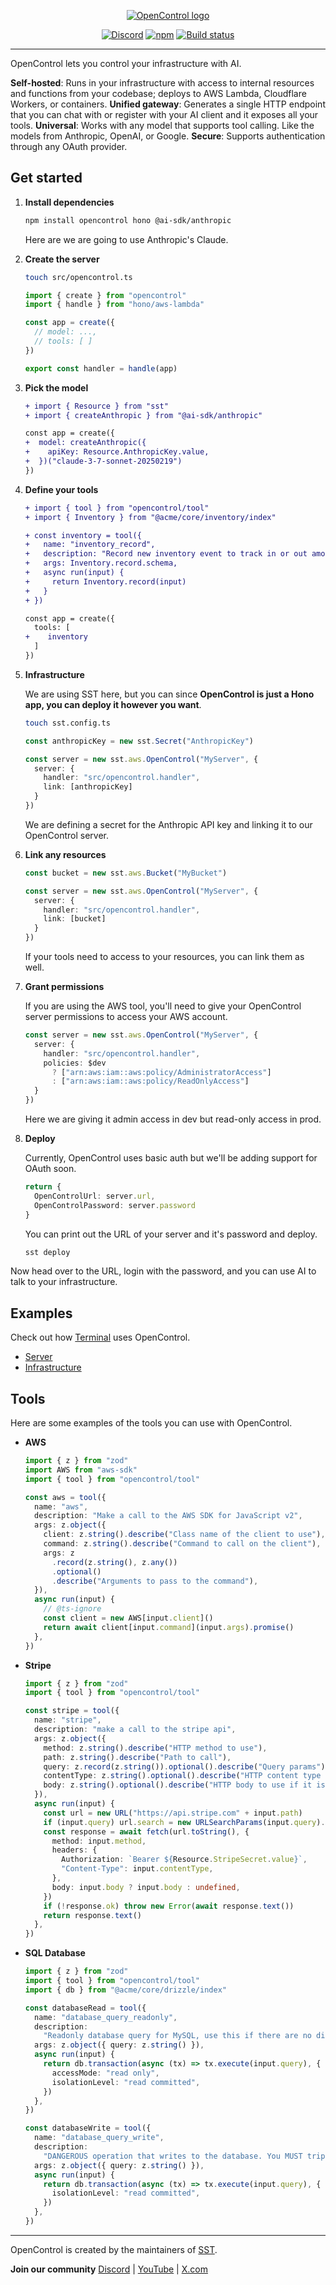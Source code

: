 <p align="center">
  <a href="/">
    <picture>
      <source srcset="https://raw.githubusercontent.com/toolbeam/identity/main/opencontrol/logo-dark.svg" media="(prefers-color-scheme: dark)">
      <source srcset="https://raw.githubusercontent.com/toolbeam/identity/main/opencontrol/logo-light.svg" media="(prefers-color-scheme: light)">
      <img src="https://raw.githubusercontent.com/toolbeam/identity/main/opencontrol/logo-light.svg" alt="OpenControl logo">
    </picture>
  </a>
</p>
<p align="center">
  <a href="https://sst.dev/discord"><img alt="Discord" src="https://img.shields.io/discord/983865673656705025?style=flat-square&label=Discord" /></a>
  <a href="https://www.npmjs.com/package/opencontrol"><img alt="npm" src="https://img.shields.io/npm/v/opencontrol?style=flat-square" /></a>
  <a href="https://github.com/toolbeam/opencontrol/actions/workflows/release.yml"><img alt="Build status" src="https://img.shields.io/github/actions/workflow/status/toolbeam/opencontrol/release.yml?style=flat-square&branch=master" /></a>
</p>

---

OpenControl lets you control your infrastructure with AI.

**Self-hosted**: Runs in your infrastructure with access to internal resources and functions from your codebase; deploys to AWS Lambda, Cloudflare Workers, or containers.
**Unified gateway**: Generates a single HTTP endpoint that you can chat with or register with your AI client and it exposes all your tools.
**Universal**: Works with any model that supports tool calling. Like the models from Anthropic, OpenAI, or Google.
**Secure**: Supports authentication through any OAuth provider.

## Get started

1. **Install dependencies**

   ```bash
   npm install opencontrol hono @ai-sdk/anthropic
   ```

   Here are we are going to use Anthropic's Claude.

2. **Create the server**

   ```bash
   touch src/opencontrol.ts
   ```

   ```ts title=src/opencontrol.ts
   import { create } from "opencontrol"
   import { handle } from "hono/aws-lambda"

   const app = create({
     // model: ...,
     // tools: [ ]
   })

   export const handler = handle(app)
   ```

3. **Pick the model**

   ```diff lang=ts title=src/opencontrol.ts
   + import { Resource } from "sst"
   + import { createAnthropic } from "@ai-sdk/anthropic"

   const app = create({
   +  model: createAnthropic({
   +    apiKey: Resource.AnthropicKey.value,
   +  })("claude-3-7-sonnet-20250219")
   })
   ```

4. **Define your tools**

   ```diff lang=ts title=src/opencontrol.ts
   + import { tool } from "opencontrol/tool"
   + import { Inventory } from "@acme/core/inventory/index"

   + const inventory = tool({
   +   name: "inventory_record",
   +   description: "Record new inventory event to track in or out amounts",
   +   args: Inventory.record.schema,
   +   async run(input) {
   +     return Inventory.record(input)
   +   }
   + })

   const app = create({
     tools: [
   +    inventory
     ]
   })
   ```

5. **Infrastructure**

   We are using SST here, but you can since **OpenControl is just a Hono app, you can deploy it however you want**.

   ```bash
   touch sst.config.ts
   ```

   ```ts title="sst.config.ts" {1,6}
   const anthropicKey = new sst.Secret("AnthropicKey")

   const server = new sst.aws.OpenControl("MyServer", {
     server: {
       handler: "src/opencontrol.handler",
       link: [anthropicKey]
     }
   })
   ```

   We are defining a secret for the Anthropic API key and linking it to our OpenControl server.

6. **Link any resources**

   ```ts title="sst.config.ts" {6}
   const bucket = new sst.aws.Bucket("MyBucket")

   const server = new sst.aws.OpenControl("MyServer", {
     server: {
       handler: "src/opencontrol.handler",
       link: [bucket]
     }
   })
   ```

   If your tools need to access to your resources, you can link them as well.

7. **Grant permissions**

   If you are using the AWS tool, you'll need to give your OpenControl server permissions to access your AWS account.

   ```ts title="sst.config.ts" {4-6}
   const server = new sst.aws.OpenControl("MyServer", {
     server: {
       handler: "src/opencontrol.handler",
       policies: $dev
         ? ["arn:aws:iam::aws:policy/AdministratorAccess"]
         : ["arn:aws:iam::aws:policy/ReadOnlyAccess"]
     }
   })
   ```

   Here we are giving it admin access in dev but read-only access in prod.

8. **Deploy**

   Currently, OpenControl uses basic auth but we'll be adding support for OAuth soon.

   ```ts title="sst.config.ts"
   return {
     OpenControlUrl: server.url,
     OpenControlPassword: server.password
   }
   ```

   You can print out the URL of your server and it's password and deploy.

   ```bash
   sst deploy
   ```

Now head over to the URL, login with the password, and you can use AI to talk to your infrastructure.

## Examples

Check out how [Terminal](https://www.terminal.shop/) uses OpenControl.

- [Server](https://github.com/terminaldotshop/terminal/blob/dev/packages/functions/src/opencontrol.ts)
- [Infrastructure](https://github.com/terminaldotshop/terminal/blob/dev/infra/opencontrol.ts)

## Tools

Here are some examples of the tools you can use with OpenControl.

- **AWS**

  ```ts title=src/opencontrol.ts
  import { z } from "zod"
  import AWS from "aws-sdk"
  import { tool } from "opencontrol/tool"

  const aws = tool({
    name: "aws",
    description: "Make a call to the AWS SDK for JavaScript v2",
    args: z.object({
      client: z.string().describe("Class name of the client to use"),
      command: z.string().describe("Command to call on the client"),
      args: z
        .record(z.string(), z.any())
        .optional()
        .describe("Arguments to pass to the command"),
    }),
    async run(input) {
      // @ts-ignore
      const client = new AWS[input.client]()
      return await client[input.command](input.args).promise()
    },
  })
  ```

- **Stripe**

  ```ts title=src/opencontrol.ts
  import { z } from "zod"
  import { tool } from "opencontrol/tool"

  const stripe = tool({
    name: "stripe",
    description: "make a call to the stripe api",
    args: z.object({
      method: z.string().describe("HTTP method to use"),
      path: z.string().describe("Path to call"),
      query: z.record(z.string()).optional().describe("Query params"),
      contentType: z.string().optional().describe("HTTP content type to use"),
      body: z.string().optional().describe("HTTP body to use if it is not GET"),
    }),
    async run(input) {
      const url = new URL("https://api.stripe.com" + input.path)
      if (input.query) url.search = new URLSearchParams(input.query).toString()
      const response = await fetch(url.toString(), {
        method: input.method,
        headers: {
          Authorization: `Bearer ${Resource.StripeSecret.value}`,
          "Content-Type": input.contentType,
        },
        body: input.body ? input.body : undefined,
      })
      if (!response.ok) throw new Error(await response.text())
      return response.text()
    },
  })
  ```

- **SQL Database**

  ```ts title=src/opencontrol.ts
  import { z } from "zod"
  import { tool } from "opencontrol/tool"
  import { db } from "@acme/core/drizzle/index"

  const databaseRead = tool({
    name: "database_query_readonly",
    description:
      "Readonly database query for MySQL, use this if there are no direct tools",
    args: z.object({ query: z.string() }),
    async run(input) {
      return db.transaction(async (tx) => tx.execute(input.query), {
        accessMode: "read only",
        isolationLevel: "read committed",
      })
    },
  })

  const databaseWrite = tool({
    name: "database_query_write",
    description:
      "DANGEROUS operation that writes to the database. You MUST triple check with the user before using this tool - show them the query you are about to run.",
    args: z.object({ query: z.string() }),
    async run(input) {
      return db.transaction(async (tx) => tx.execute(input.query), {
        isolationLevel: "read committed",
      })
    },
  })
  ```

---

OpenControl is created by the maintainers of [SST](https://sst.dev).

**Join our community** [Discord](https://sst.dev/discord) | [YouTube](https://www.youtube.com/c/sst-dev) | [X.com](https://x.com/SST_dev)
